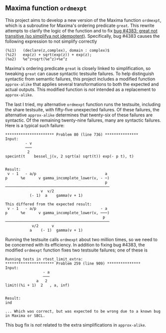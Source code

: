 ## Maxima function `ordmexpt`

This project aims to develop a new version of the Maxima function `ordmexpt`, 
which is a subroutine for Maxima's ordering predicate `great`. This 
rewrite attempts to clarify the logic of the function and to fix [bug #4383: 
great not transitive (so simplifya not idempotent)](https://sourceforge.net/p/maxima/bugs/4383/). Specifically, bug #4383 causes the following expression to not simplify correctly
~~~
(%i1)	(declare(z,complex), domain : complex)$
(%i2)	exp(z) + sqrt(exp(z)) + exp(z);
(%o2)	%e^z+sqrt(%e^z)+%e^z
~~~
Maxima's ordering predicate `great` is closely linked to simplification, 
so tweaking `great` can cause syntactic testsuite failures. To help 
distinguish syntactic from semantic failures, this project includes a 
modified function `approx-alike` that applies several transformations 
to both the expected and actual outputs. This modified function is *not* 
intended as a replacement to `approx-alike`. 

The last I tried, my alternative `ordmexpt` function runs the testsuite, including
the share testsuite, with fifty-five unexpected failures. Of these failures, the alternative `approx-alike` determines that twenty-six of these failures are syntactic. Of the remaining twenty-nine failures, many are syntactic failures.
Here is a typical such failure:
~~~
********************** Problem 80 (line 736) ***************
Input:
         - v
         ───
          2
specint(t    bessel_j(v, 2 sqrt(a) sqrt(t)) exp(- p t), t)


Result:
 v - 1   - a/p                               a
p      %e      v gamma_incomplete_lower(v, - ─)
                                             p
───────────────────────────────────────────────
                v  v/2
           (- 1)  a    gamma(v + 1)

This differed from the expected result:
 v - 1   - a/p                             - a
p      %e      v gamma_incomplete_lower(v, ───)
                                            p
───────────────────────────────────────────────
            v/2      v
           a    (- 1)  gamma(v + 1)

~~~

Running the testsuite calls `ordmexpt` about two million times, so we need to be
concerned with its efficiency. In addition to fixing bug #4383, the modified `ordmexpt` function fixes two testsuite failures; one of these is 
~~~
Running tests in rtest_limit_extra:
********************** Problem 259 (line 909) ***************
Input:
                 - a
                 ───
              a   2
limit((%i + 1)  2   , a, inf)


Result:
ind

... Which was correct, but was expected to be wrong due to a known bug in Maxima or SBCL.
~~~
This bug fix is *not* related to the extra simplifications in `approx-alike`.


